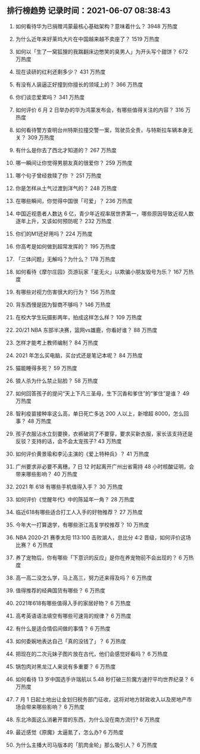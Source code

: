 
## 排行榜趋势 记录时间：2021-06-07 08:38:43
  
  1. 如何看待华为已捐赠鸿蒙最核心基础架构？意味着什么？ 3948 万热度
    
  2. 为什么近年来好莱坞大片在中国越来越不卖座了？ 1519 万热度
    
  3. 如何以「生了一窝狐狸的我踹翻床边憋笑的臭男人」为开头写个甜饼？ 672 万热度
    
  4. 现在读研的红利还剩多少？ 431 万热度
    
  5. 有没有人装逼正好撞到你擅长的领域上的？ 366 万热度
    
  6. 你们谈恋爱累吗？ 341 万热度
    
  7. 如何评价 6 月 2 日举办的华为鸿蒙发布会，有哪些值得关注的内容？ 316 万热度
    
  8. 如何看待警方查明台州特斯拉撞交警一案，驾驶员全责，与特斯拉车辆本身无关？ 309 万热度
    
  9. 有什么是你去了西北才知道的？ 267 万热度
    
  10. 哪一瞬间让你觉得男朋友真的很爱你？ 259 万热度
    
  11. 哪个句子曾经救赎了你 ？ 251 万热度
    
  12. 你是怎样从土气过渡到洋气的？ 248 万热度
    
  13. 在哪些瞬间，你觉得中国很「可爱」？ 236 万热度
    
  14. 中国近视患者人数达 6 亿，青少年近视率居世界第一，哪些原因导致近视人数逐年上升，又该如何预防呢？ 232 万热度
    
  15. 你们的M1还好用吗？ 224 万热度
    
  16. 你高考是如何做到超常发挥的？ 195 万热度
    
  17. 「三体问题」无解吗？为什么？ 178 万热度
    
  18. 如何看待《摩尔庄园》页游玩家「星无火」以欺骗小朋友毁号为乐？ 167 万热度
    
  19. 有哪些对视力伤害很大的行为？ 156 万热度
    
  20. 背东西慢是因为智商不够吗？ 146 万热度
    
  21. 在校大学生玩摄影两年，拍成这样怎么样？ 109 万热度
    
  22. 20/21 NBA 东部半决赛，篮网vs雄鹿，你看好谁？ 88 万热度
    
  23. 怎样才能考上教师编制？ 84 万热度
    
  24. 2021 年怎么买电脑，买台式还是笔记本呢？ 84 万热度
    
  25. 猫能睡得多死？ 59 万热度
    
  26. 狼人杀为什么禁止贴脸？ 58 万热度
    
  27. 如何回答孩子的提问“天上下凡三圣母，生下沉香和爹住”的“爹住”是谁？ 49 万热度
    
  28. 智利疫苗接种率这么高，单日死亡多达 200 人以上，新增超 8000，怎么回事？ 48 万热度
    
  29. 孩子衣服沾水立刻要换，衣裤破洞了不要穿，要求买新衣服，家长该支持还是反驳？支持的话，会不会太宠孩子? 43 万热度
    
  30. 如何评价黄景瑜和李沁主演的《爱上特种兵》？ 41 万热度
    
  31. 广州要求非必要不离穗，7 日 12 时起离开广州出省需持 48 小时核酸证明，会带来哪些影响？ 40 万热度
    
  32. 2021 年 618 有哪些手机值得入手？ 30 万热度
    
  33. 如何评价《觉醒年代》中的陈延年一角？ 28 万热度
    
  34. 临近618有哪些适合打工人入手的好物推荐？ 27 万热度
    
  35. 今年大一打算退学，有哪些浙江高复学校推荐？ 10 万热度
    
  36. NBA 2020-21 赛季太阳 113:100 击败湖人，总比分 4:2 晋级，如何评价这场比赛？ 6 万热度
    
  37. 养了宠物后，你有哪些「下意识的反应」是你在养宠物前不会出现的？ 6 万热度
    
  38. 高一高二没怎么学，马上高三，努力还来得及吗？ 6 万热度
    
  39. 值得推荐的经典国货有哪些？ 6 万热度
    
  40. 2021年618有哪些值得入手的家居好物？ 6 万热度
    
  41. 高考英语语法填空有哪些可速背的规律？ 6 万热度
    
  42. 有什么是适合情侣间做的事情？ 6 万热度
    
  43. 如何委婉地表达自己「真的没钱了」？ 6 万热度
    
  44. 把现在的二次元妹子图片放在古代，他们会感觉好看吗？ 6 万热度
    
  45. 锅包肉对黑龙江人来说有多重要？ 6 万热度
    
  46. 如何看待 13 岁中国选手许瑞航以 5.48 秒打破三阶魔方速拧平均世界纪录？ 6 万热度
    
  47. 7 月 1 日起土地出让金划归税务部门征收，这将对地方财政收入以及房地产市场会带来哪些影响？ 6 万热度
    
  48. 东北冷面这么消暑开胃的东西，为什么没在南方流行? 6 万热度
    
  49. 最近感觉《原魔》太逼氪了，怎么办? 6 万热度
    
  50. 为什么主播大司马版本的「肌肉金轮」那么吸引人？ 6 万热度
    